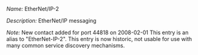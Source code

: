 _Name:_ EtherNet/IP-2

_Description:_ EtherNet/IP messaging

_Note:_ New contact added for port 44818 on 2008-02-01
This entry is an alias to "EtherNet-IP-2".
This entry is now historic, not usable for use with many
common service discovery mechanisms.

